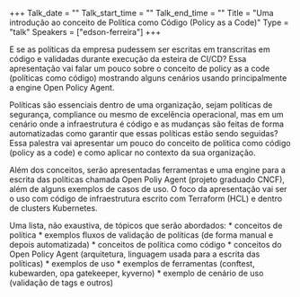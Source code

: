 +++
Talk_date = ""
Talk_start_time = ""
Talk_end_time = ""
Title = "Uma introdução ao conceito de Política como Código (Policy as a Code)"
Type = "talk"
Speakers = ["edson-ferreira"]
+++

E se as políticas da empresa pudessem ser escritas em transcritas em código e validadas durante execução da esteira de CI/CD? Essa apresentação vai falar um pouco sobre o conceito de policy as a code (políticas como código) mostrando alguns cenários usando principalmente a engine Open Policy Agent.

Políticas são essenciais dentro de uma organização, sejam políticas de segurança, compliance ou mesmo de excelência operacional, mas em um cenário onde a infraestrutura é código e as mudanças são feitas de forma automatizadas como garantir que essas políticas estão sendo seguidas? Essa palestra vai apresentar um pouco do conceito de política como código (policy as a code) e como aplicar no contexto da sua organização.

Além dos conceitos, serão apresentadas ferramentas e uma engine para a escrita das políticas chamada Open Poliy Agent (projeto graduado CNCF), além de alguns exemplos de casos de uso. O foco da apresentação vai ser o uso com código de infraestrutura escrito com Terraform (HCL) e dentro de clusters Kubernetes.

Uma lista, não exaustiva, de tópicos que serão abordados: * conceitos de política * exemplos fluxos de validação de políticas (de forma manual e depois automatizada) * conceitos de política como código * conceitos do Open Policy Agent (arquitetura, linguagem usada para a escrita das políticas) * exemplos de uso * exemplos de ferramentas (conftest, kubewarden, opa gatekeeper, kyverno) * exemplo de cenário de uso (validação de tags e outros)